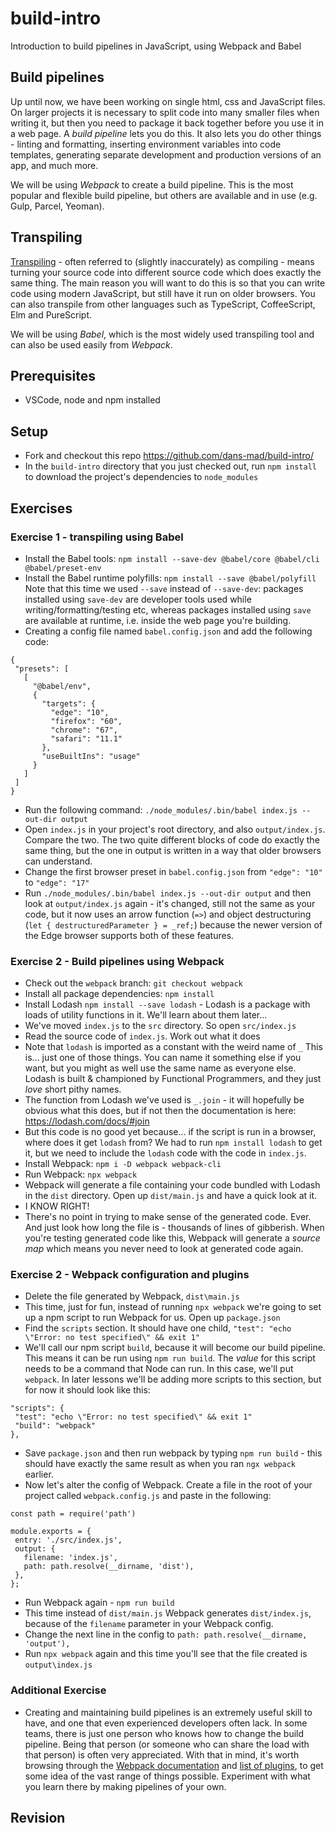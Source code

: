 # build-intro
Introduction to build pipelines in JavaScript, using Webpack and Babel

## Build pipelines
Up until now, we have been working on single html, css and JavaScript files. On larger projects it is necessary to split code into many smaller files when writing it, but then you need to package it back together before you use it in a web page. A _build pipeline_ lets you do this. It also lets you do other things - linting and formatting, inserting environment variables into code templates, generating separate development and production versions of an app, and much more.

We will be using _Webpack_ to create a build pipeline. This is the most popular and flexible build pipeline, but others are available and in use (e.g. Gulp, Parcel, Yeoman).

## Transpiling
[Transpiling](https://scotch.io/tutorials/javascript-transpilers-what-they-are-why-we-need-them) - often referred to (slightly inaccurately) as compiling - means turning your source code into different source code which does exactly the same thing. The main reason you will want to do this is so that you can write code using modern JavaScript, but still have it run on older browsers. You can also transpile from other languages such as TypeScript, CoffeeScript, Elm and PureScript.

We will be using _Babel_, which is the most widely used transpiling tool and can also be used easily from _Webpack_.



## Prerequisites
 * VSCode, node and npm installed

## Setup
 * Fork and checkout this repo https://github.com/dans-mad/build-intro/
 * In the `build-intro` directory that you just checked out, run `npm install` to download the project's dependencies to `node_modules` 
 
## Exercises
### Exercise 1 - transpiling using Babel
 * Install the Babel tools: `npm install --save-dev @babel/core @babel/cli @babel/preset-env`
 * Install the Babel runtime polyfills: `npm install --save @babel/polyfill` Note that this time we used `--save` instead of `--save-dev`: packages installed using `save-dev` are developer tools used while writing/formatting/testing etc, whereas packages installed using `save` are available at runtime, i.e. inside the web page you're building.
 * Creating a config file named `babel.config.json` and add the following code:
 ```
{
  "presets": [
    [
      "@babel/env",
      {
        "targets": {
          "edge": "10",
          "firefox": "60",
          "chrome": "67",
          "safari": "11.1"
        },
        "useBuiltIns": "usage"
      }
    ]
  ]
}
```
* Run the following command: `./node_modules/.bin/babel index.js --out-dir output`
* Open `index.js` in your project's root directory, and also `output/index.js`. Compare the two. The two quite different blocks of code do exactly the same thing, but the one in output is written in a way that older browsers can understand.
* Change the first browser preset in `babel.config.json` from `"edge": "10"` to `"edge": "17"`
* Run `./node_modules/.bin/babel index.js --out-dir output` and then look at `output/index.js` again - it's changed, still not the same as your code, but it now uses an arrow function (`=>`) and object destructuring (`let { destructuredParameter } = _ref;`) because the newer version of the Edge browser supports both of these features.

### Exercise 2 - Build pipelines using Webpack
 * Check out the `webpack` branch: `git checkout webpack`
 * Install all package dependencies: `npm install` 
 * Install Lodash `npm install --save lodash` - Lodash is a package with loads of utility functions in it. We'll learn about them later...
 * We've moved `index.js` to the `src` directory. So open `src/index.js`
 * Read the source code of `index.js`. Work out what it does
 * Note that `lodash` is imported as a constant with the weird name of _`_`_ This is... just one of those things. You can name it something else if you want, but you might as well use the same name as everyone else. Lodash is built & championed by Functional Programmers, and they just _love_ short pithy names.
 * The function from Lodash we've used is `_.join` - it will hopefully be obvious what this does, but if not then the documentation is here: https://lodash.com/docs/#join
 * But this code is no good yet because... if the script is run in a browser, where does it get `lodash` from? We had to run `npm install lodash` to get it, but we need to include the `lodash` code with the code in `index.js`.
 * Install Webpack: `npm i -D webpack webpack-cli`
 * Run Webpack: `npx webpack`
 * Webpack will generate a file containing your code bundled with Lodash in the `dist` directory. Open up `dist/main.js` and have a quick look at it.
 * I KNOW RIGHT!
 * There's no point in trying to make sense of the generated code. Ever. And just look how long the file is - thousands of lines of gibberish. When you're testing generated code like this, Webpack will generate a _source map_ which means you never need to look at generated code again.


### Exercise 2 - Webpack configuration and plugins
 * Delete the file generated by Webpack, `dist\main.js`
 * This time, just for fun, instead of running `npx webpack` we're going to set up a npm script to run Webpack for us. Open up `package.json`
 * Find the `scripts` section. It should have one child, `"test": "echo \"Error: no test specified\" && exit 1"`
 * We'll call our npm script `build`, because it will become our build pipeline. This means it can be run using `npm run build`. The _value_ for this script needs to be a command that Node can run. In this case, we'll put `webpack`. In later lessons we'll be adding more scripts to this section, but for now it should look like this:
 ```
 "scripts": {
  "test": "echo \"Error: no test specified\" && exit 1"
  "build": "webpack"
 },
```
 * Save `package.json` and then run webpack by typing `npm run build` - this should have exactly the same result as when you ran `ngx webpack` earlier.
 * Now let's alter the config of Webpack. Create a file in the root of your project called `webpack.config.js` and paste in the following:
 ```
const path = require('path')

module.exports = {
  entry: './src/index.js',
  output: {
    filename: 'index.js',
    path: path.resolve(__dirname, 'dist'),
  },
};
```
 * Run Webpack again - `npm run build`
 * This time instead of `dist/main.js` Webpack generates `dist/index.js`, because of the `filename` parameter in your Webpack config.
 * Change the next line in the config to `path: path.resolve(__dirname, 'output'),`
 * Run `npx webpack` again and this time you'll see that the file created is `output\index.js`

### Additional Exercise
 * Creating and maintaining build pipelines is an extremely useful skill to have, and one that even experienced developers often lack. In some teams, there is just one person who knows how to change the build pipeline. Being that person (or someone who can share the load with that person) is often very appreciated. With that in mind, it's worth browsing through the [Webpack documentation](https://webpack.js.org/guides/) and [list of plugins](https://webpack.js.org/plugins/), to get some idea of the vast range of things possible. Experiment with what you learn there by making pipelines of your own.

## Revision
